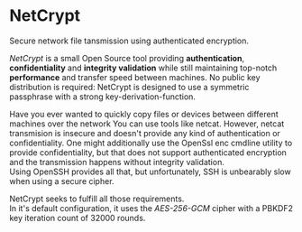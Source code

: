 # NetCrypt
Secure network file tansmission using authenticated encryption.

<p><i>NetCrypt</i> is a small Open Source tool providing <b>authentication</b>, <b>confidentiality</b> and <b>integrity validation</b> while still maintaining top-notch <b>performance</b> and transfer speed between machines.
No public key distribution is required: NetCrypt is designed to use a symmetric passphrase with a strong key-derivation-function.</p>
<p>Have you ever wanted to quickly copy files or devices between different machines over the network
You can use tools like netcat. However, netcat transmision is insecure and doesn't provide any kind of authentication or confidentiality.
One might additionally use the OpenSsl enc cmdline utility to provide confidentiality,
but that does not support authenticated encryption and the transmission happens without integrity validation.<br />
Using OpenSSH provides all that, but unfortunately, SSH is unbearably slow when using a secure cipher.</p>
	
<p>NetCrypt seeks to fulfill all those requirements.<br />
In it's default configuration, it uses the <i>AES-256-GCM</i> cipher with a PBKDF2 key iteration count of 32000 rounds.</p>
